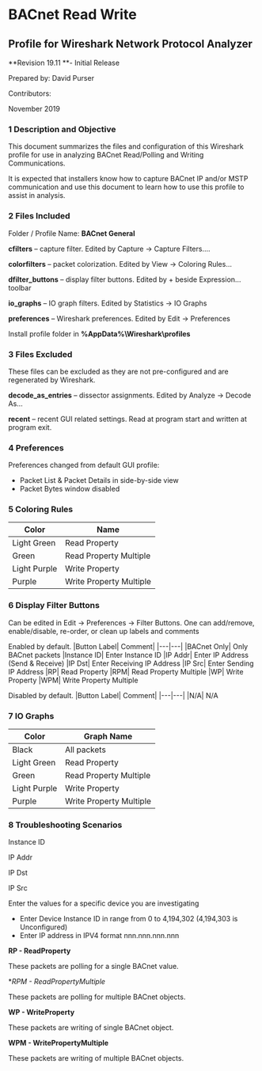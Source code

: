 # BACnet Read Write
## Profile for Wireshark Network Protocol Analyzer

**Revision 19.11 **- Initial Release

Prepared by: David Purser

Contributors:

November 2019

### 1 Description and Objective

This document summarizes the files and configuration of this Wireshark profile for use in analyzing BACnet Read/Polling and Writing Communications.

It is expected that installers know how to capture BACnet IP and/or MSTP communication and use this document to learn how to use this profile to assist in analysis.

### 2 Files Included

Folder / Profile Name: **BACnet General**

**cfilters** – capture filter. Edited by Capture -> Capture Filters….

**colorfilters** – packet colorization. Edited by View -> Coloring Rules…

**dfilter_buttons** – display filter buttons. Edited by + beside Expression… toolbar

**io_graphs** – IO graph filters. Edited by Statistics -> IO Graphs

**preferences** – Wireshark preferences. Edited by Edit -> Preferences

Install profile folder in **%AppData%\Wireshark\profiles**

### 3 Files Excluded

These files can be excluded as they are not pre-configured and are regenerated by Wireshark.

**decode_as_entries** – dissector assignments. Edited by Analyze -> Decode As…

**recent** – recent GUI related settings. Read at program start and written at program exit.

### 4 Preferences

Preferences changed from default GUI profile:
* Packet List & Packet Details in side-by-side view
* Packet Bytes window disabled

### 5 Coloring Rules

|Color|	Name|
|---|---|
|Light Green|	Read Property
|Green|	Read Property Multiple
|Light Purple|	Write Property
|Purple|	Write Property Multiple

### 6 Display Filter Buttons

Can be edited in Edit -> Preferences -> Filter Buttons. One can add/remove, enable/disable, re-order, or clean up labels and comments

Enabled by default.
|Button Label|	Comment|
|---|---|
|BACnet Only|	Only BACnet packets
|Instance ID|	Enter Instance ID
|IP Addr|	Enter IP Address (Send & Receive)
|IP Dst|	Enter Receiving IP Address
|IP Src|	Enter Sending IP Address
|RP|	Read Property
|RPM|	Read Property Multiple
|WP|	Write Property
|WPM|	Write Property Multiple

Disabled by default.
|Button Label|	Comment|
|---|---|
|N/A|	N/A

### 7 IO Graphs

|Color|	Graph Name|
|---|---|
|Black|	All packets
|Light Green|	Read Property
|Green|	Read Property Multiple
|Light Purple|	Write Property
|Purple|	Write Property Multiple

### 8 Troubleshooting Scenarios

Instance ID

IP Addr

IP Dst

IP Src

Enter the values for a specific device you are investigating
* Enter Device Instance ID in range from 0 to 4,194,302 (4,194,303 is Unconfigured)
* Enter IP address in IPV4 format nnn.nnn.nnn.nnn

**RP - ReadProperty**

These packets are polling for a single BACnet value.

**RPM - ReadPropertyMultiple*

These packets are polling for multiple BACnet objects.

**WP - WriteProperty**

These packets are writing of single BACnet object.

**WPM - WritePropertyMultiple**

These packets are writing of multiple BACnet objects.

